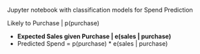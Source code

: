 Jupyter notebook with classification models for Spend Prediction

Likely to Purchase | p(purchase)
* **Expected Sales given Purchase | e(sales | purchase)**
* Predicted Spend = p(purchase) * e(sales | purchase)
